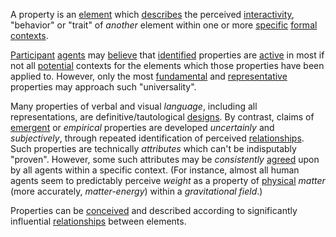 A property is an  [element](https://github.com/gcassel/Modular-Organization-Terminology/blob/master/terms/element.md) which [describes](https://github.com/gcassel/Modular-Organization-Terminology/blob/master/terms/description.md) the perceived [interactivity](https://github.com/gcassel/Modular-Organization-Terminology/blob/master/terms/interaction.md), "behavior" or "trait" of *another* element within one or more [specific](https://github.com/gcassel/Modular-Organization-Terminology/blob/master/terms/specific.md) [formal](https://github.com/gcassel/Modular-Organization-Terminology/edit/master/terms/form.md) [contexts](https://github.com/gcassel/Modular-Organization-Terminology/blob/master/terms/context.md).

[Participant](https://github.com/gcassel/Modular-Organization-Terminology/edit/master/terms/participation.md) [agents](https://github.com/gcassel/Modular-Organization-Terminology/edit/master/terms/agent.md) may [believe](https://github.com/gcassel/Modular-Organization-Terminology/blob/master/terms/belief.md) that [identified](https://github.com/gcassel/Modular-Organization-Terminology/blob/master/terms/identify.md) properties are [active](https://github.com/gcassel/Modular-Organization-Terminology/blob/master/terms/active.md) in most if not all [potential](https://github.com/gcassel/Modular-Organization-Terminology/blob/master/terms/potential.md) contexts for the elements which those properties have been applied to.  However, only the most [fundamental](https://github.com/gcassel/Modular-Organization-Terminology/blob/master/terms/fundamental.md) and [representative](https://github.com/gcassel/Modular-Organization-Terminology/blob/master/terms/representation.md) properties may approach such "universality".   

Many properties of verbal and visual *language*, including all representations, are definitive/tautological [designs](https://github.com/gcassel/Modular-Organization-Terminology/blob/master/terms/design.md).  By contrast, claims of [emergent](https://github.com/gcassel/Modular-Organization-Terminology/blob/master/terms/emergence.md) or *empirical* properties are developed *uncertainly* and *subjectively*, through repeated identification of perceived [relationships](https://github.com/gcassel/Modular-Organization-Terminology/blob/master/terms/relationship.md).  Such properties are technically *attributes* which can't be indisputably "proven".  However, some such attributes may be *consistently* [agreed](https://github.com/gcassel/Modular-Organization-Terminology/blob/master/terms/agreement.md) upon by all agents within a specific context.  (For instance, almost all human agents seem to predictably perceive *weight* as a property of [physical](https://github.com/gcassel/Modular-Organization-Terminology/blob/master/terms/physical.md) *matter* (more accurately, *matter-energy*) within a *gravitational* *field*.)
 
Properties can be [conceived](https://github.com/gcassel/Modular-Organization-Terminology/blob/master/terms/concept.md) and described according to significantly influential [relationships](https://github.com/gcassel/Modular-Organization-Terminology/blob/master/terms/relationship.md) between elements.
